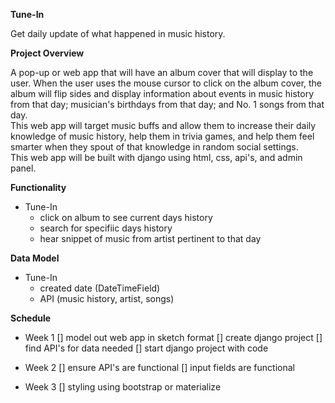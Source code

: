 **Tune-In**

Get daily update of what happened in music history.

**Project Overview**

A pop-up or web app that will have an album cover that will display to the user.  When the user uses the mouse cursor to click on the album cover, the album will flip sides and display information about events in music history from that day; musician's birthdays from that day; and No. 1 songs from that day.  
This web app will target music buffs and allow them to increase their daily knowledge of music history, help them in trivia games, and help them feel smarter when they spout of that knowledge in random social settings.  
This web app will be built with django using html, css, api's, and admin panel.   

**Functionality**

- Tune-In
    - click on album to see current days history 
    - search for specifiic days history
    - hear snippet of music from artist pertinent to that day 

**Data Model**

- Tune-In
  - created date (DateTimeField)
  - API (music history, artist, songs)

**Schedule**

- Week 1
    [] model out web app in sketch format
    [] create django project
    [] find API's for data needed
    [] start django project with code

- Week 2
    [] ensure API's are functional
    [] input fields are functional 

- Week 3
    [] styling using bootstrap or materialize

